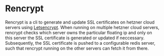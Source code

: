 
# Rencrypt

Rencrypt is a cli to generate and update SSL certificates on hetzner cloud
servers using [Letsencrypt](https://letsencrypt.org/). When running on multiple
hetzner cloud servers, rencrypt checks which server owns the particular
floating ip and only on this server the SSL certificate is generated or updated
if neccessary. Subsequently, the SSL certificate is pushed to a configurable
redis server, such that rencrypt running on the other servers can fetch it from
there.
